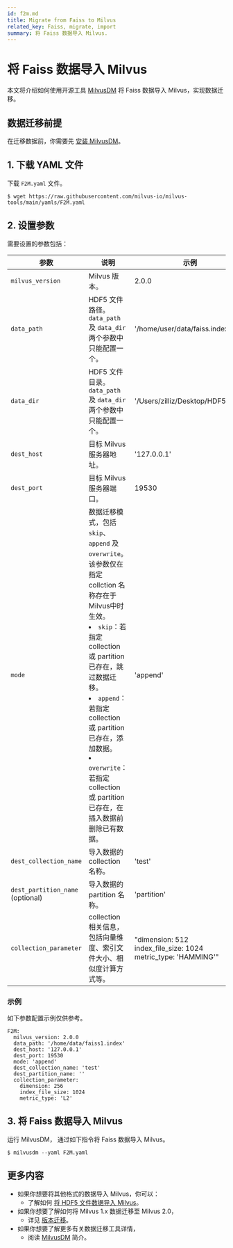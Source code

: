 ```yaml
---
id: f2m.md
title: Migrate from Faiss to Milvus
related_key: Faiss, migrate, import
summary: 将 Faiss 数据导入 Milvus.
---
```


# 将 Faiss 数据导入 Milvus

本文将介绍如何使用开源工具 [MilvusDM](migrate_overview.md) 将 Faiss 数据导入 Milvus，实现数据迁移。

## 数据迁移前提

在迁移数据前，你需要先 [安装 MilvusDM](milvusdm_install.md)。

## 1. 下载 YAML 文件

下载 `F2M.yaml` 文件。

```
$ wget https://raw.githubusercontent.com/milvus-io/milvus-tools/main/yamls/F2M.yaml
```

## 2. 设置参数

需要设置的参数包括：

| 参数                 | 说明                               | 示例                      |
| ------------------------- | ----------------------------------------- | ---------------------------- |
| `milvus_version`          |  Milvus 版本。                         | 2.0.0                     |
| `data_path`               | HDF5 文件路径。`data_path` 及 `data_dir` 两个参数中只能配置一个。                   | '/home/user/data/faiss.index'                   |
| `data_dir`         |  HDF5 文件目录。`data_path` 及 `data_dir` 两个参数中只能配置一个。                     | '/Users/zilliz/Desktop/HDF5_data'                     |
| `dest_host`          |  目标 Milvus 服务器地址。                        | '127.0.0.1'     |
| `dest_port`          |  目标 Milvus 服务器端口。                     | 19530                      |
| `mode`         |  数据迁移模式，包括 `skip`、`append` 及 `overwrite`。该参数仅在指定 collction 名称存在于 Milvus中时生效。 <br/> <li>`skip`：若指定 collection 或 partition 已存在，跳过数据迁移。 </li> <li>`append`：若指定 collection 或 partition 已存在，添加数据。</li> <li>`overwrite`：若指定 collection 或 partition 已存在，在插入数据前删除已有数据。</li>                           | 'append'                     |
| `dest_collection_name`          | 导入数据的 collection 名称。                     | 'test'                       |
| `dest_partition_name` (optional)        |  导入数据的 partition 名称。                   | 'partition'                 |
| `collection_parameter`         |  collection 相关信息，包括向量维度、索引文件大小、相似度计算方式等。                        | "dimension: 512 <br/> index_file_size: 1024 <br/> metric_type: 'HAMMING'"                     |

### 示例 

如下参数配置示例仅供参考。 

```
F2M:
  milvus_version: 2.0.0
  data_path: '/home/data/faiss1.index'
  dest_host: '127.0.0.1'
  dest_port: 19530
  mode: 'append'
  dest_collection_name: 'test'
  dest_partition_name: ''
  collection_parameter:
    dimension: 256
    index_file_size: 1024
    metric_type: 'L2'
```


## 3. 将 Faiss 数据导入 Milvus

运行 MilvusDM， 通过如下指令将 Faiss 数据导入 Milvus。

```
$ milvusdm --yaml F2M.yaml
```


## 更多内容
- 如果你想要将其他格式的数据导入 Milvus，你可以：
  - 了解如何 [将 HDF5 文件数据导入 Milvus](h2m.md)。
- 如果你想要了解如何将 Milvus 1.x 数据迁移至 Milvus 2.0，
  - 详见 [版本迁移](m2m.md)。
- 如果你想要了解更多有关数据迁移工具详情，
  - 阅读 [MilvusDM](migrate_overview.md) 简介。
